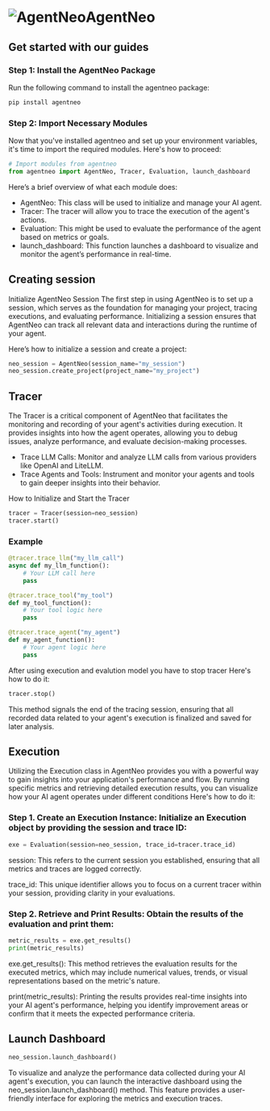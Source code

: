 # ![AgentNeo](https://docs.raga.ai/~gitbook/image?url=https%3A%2F%2F1811327582-files.gitbook.io%2F%7E%2Ffiles%2Fv0%2Fb%2Fgitbook-x-prod.appspot.com%2Fo%2Fspaces%252FYbIiNdp1QbG4avl7VShw%252Ficon%252FdbhstYExc7neijc5XvVC%252Flogo%2520only%2520svg%25201.png%3Falt%3Dmedia%26token%3D16999011-17eb-41c9-9ee8-26837edcf88f&width=32&dpr=1&quality=100&sign=f91ac5a2&sv=1)**AgentNeo**
## Get started with our guides
### Step 1: Install the AgentNeo Package
Run the following command to install the agentneo package:

```bash
pip install agentneo
```
### Step 2: Import Necessary Modules
Now that you've installed agentneo and set up your environment variables, it's time to import the required modules. Here's how to proceed:
```py 
# Import modules from agentneo
from agentneo import AgentNeo, Tracer, Evaluation, launch_dashboard
```
Here’s a brief overview of what each module does:

- AgentNeo: This class will be used to initialize and manage your AI agent.
- Tracer: The tracer will allow you to trace the execution of the agent's actions.
- Evaluation: This might be used to evaluate the performance of the agent based on metrics or goals.
- launch_dashboard: This function launches a dashboard to visualize and monitor the agent’s performance in real-time.
## **Creating session**
Initialize AgentNeo Session
The first step in using AgentNeo is to set up a session, which serves as the foundation for managing your project, tracing executions, and evaluating performance. Initializing a session ensures that AgentNeo can track all relevant data and interactions during the runtime of your agent.

Here’s how to initialize a session and create a project:
```py 
neo_session = AgentNeo(session_name="my_session")
neo_session.create_project(project_name="my_project")
```
## **Tracer**
The Tracer is a critical component of AgentNeo that facilitates the monitoring and recording of your agent's activities during execution. It provides insights into how the agent operates, allowing you to debug issues, analyze performance, and evaluate decision-making processes. 
- Trace LLM Calls: Monitor and analyze LLM calls from various providers like OpenAI and LiteLLM.
- Trace Agents and Tools: Instrument and monitor your agents and tools to gain deeper insights into their behavior.

How to Initialize and Start the Tracer
```py
tracer = Tracer(session=neo_session)
tracer.start()
```
### Example
```py
@tracer.trace_llm("my_llm_call")
async def my_llm_function():
    # Your LLM call here
    pass

@tracer.trace_tool("my_tool")
def my_tool_function():
    # Your tool logic here
    pass

@tracer.trace_agent("my_agent")
def my_agent_function():
    # Your agent logic here
    pass
```
After using execution and evalution model you have to stop tracer
Here's how to do it:
```py
tracer.stop()
```
This  method signals the end of the tracing session, ensuring that all recorded data related to your agent's execution is finalized and saved for later analysis.

## **Execution**
Utilizing the Execution class in AgentNeo provides you with a powerful way to gain insights into your application's performance and flow. By running specific metrics and retrieving detailed execution results, you can visualize how your AI agent operates under different conditions
Here's how to do it:
### Step 1. Create an Execution Instance: Initialize an Execution object by providing the session and trace ID:

```py
exe = Evaluation(session=neo_session, trace_id=tracer.trace_id)
```

session: This refers to the current session you established, ensuring that all metrics and traces are logged correctly.

trace_id: This unique identifier allows you to focus on a current  tracer within your session, providing clarity in your evaluations.


### Step 2. Retrieve and Print Results: Obtain the results of the evaluation and print them:
```py
metric_results = exe.get_results()
print(metric_results)
```
exe.get_results(): This method retrieves the evaluation results for the executed metrics, which may include numerical values, trends, or visual representations based on the metric's nature.

print(metric_results): Printing the results provides real-time insights into your AI agent's performance, helping you identify improvement areas or confirm that it meets the expected performance criteria.

## **Launch Dashboard**
```py
neo_session.launch_dashboard()
```
To visualize and analyze the performance data collected during your AI agent's execution, you can launch the interactive dashboard using the neo_session.launch_dashboard() method. This feature provides a user-friendly interface for exploring the metrics and execution traces.
